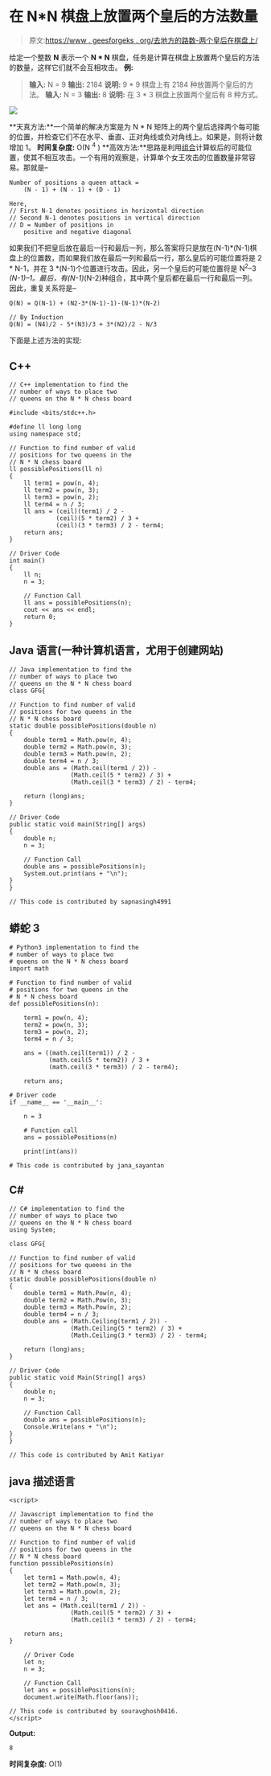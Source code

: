 # 在 N*N 棋盘上放置两个皇后的方法数量

> 原文:[https://www . geesforgeks . org/去地方的路数-两个皇后在棋盘上/](https://www.geeksforgeeks.org/number-of-ways-to-place-two-queens-on-a-nn-chess-board/)

给定一个整数 **N** 表示一个 **N * N** 棋盘，任务是计算在棋盘上放置两个皇后的方法的数量，这样它们就不会互相攻击。
**例:**

> **输入:** N = 9
> **输出:** 2184
> **说明:**
> 9 * 9 棋盘上有 2184 种放置两个皇后的方法。
> **输入:** N = 3
> **输出:** 8
> **说明:**
> 在 3 * 3 棋盘上放置两个皇后有 8 种方式。

![](img/841c4f9d6a6b0ef7d363f12bc6bfd065.png)

**天真方法:**一个简单的解决方案是为 N * N 矩阵上的两个皇后选择两个每可能的位置，并检查它们不在水平、垂直、正对角线或负对角线上。如果是，则将计数增加 1。
**时间复杂度:** O(N <sup>4</sup> )
**高效方法:**思路是利用[组合](https://www.geeksforgeeks.org/permutation-and-combination/)计算蚁后的可能位置，使其不相互攻击。一个有用的观察是，计算单个女王攻击的位置数量非常容易。那就是–

```
Number of positions a queen attack = 
    (N - 1) + (N - 1) + (D - 1)

Here, 
// First N-1 denotes positions in horizontal direction
// Second N-1 denotes positions in vertical direction
// D = Number of positions in 
    positive and negative diagonal
```

如果我们不把皇后放在最后一行和最后一列，那么答案将只是放在(N-1)*(N-1)棋盘上的位置数，而如果我们放在最后一列和最后一行，那么皇后的可能位置将是 2 * N-1，并在 3 *(N-1)个位置进行攻击。因此，另一个皇后的可能位置将是 N<sup>2</sup>–3 *(N-1)–1。最后，有(N-1)*(N-2)种组合，其中两个皇后都在最后一行和最后一列。因此，重复关系将是–

```
Q(N) = Q(N-1) + (N2-3*(N-1)-1)-(N-1)*(N-2)

// By Induction
Q(N) = (N4)/2 - 5*(N3)/3 + 3*(N2)/2 - N/3
```

下面是上述方法的实现:

## C++

```
// C++ implementation to find the
// number of ways to place two
// queens on the N * N chess board

#include <bits/stdc++.h>

#define ll long long
using namespace std;

// Function to find number of valid
// positions for two queens in the
// N * N chess board
ll possiblePositions(ll n)
{
    ll term1 = pow(n, 4);
    ll term2 = pow(n, 3);
    ll term3 = pow(n, 2);
    ll term4 = n / 3;
    ll ans = (ceil)(term1) / 2 -
             (ceil)(5 * term2) / 3 +
             (ceil)(3 * term3) / 2 - term4;
    return ans;
}

// Driver Code
int main()
{
    ll n;
    n = 3;

    // Function Call
    ll ans = possiblePositions(n);
    cout << ans << endl;
    return 0;
}
```

## Java 语言(一种计算机语言，尤用于创建网站)

```
// Java implementation to find the
// number of ways to place two
// queens on the N * N chess board
class GFG{

// Function to find number of valid
// positions for two queens in the
// N * N chess board
static double possiblePositions(double n)
{
    double term1 = Math.pow(n, 4);
    double term2 = Math.pow(n, 3);
    double term3 = Math.pow(n, 2);
    double term4 = n / 3;
    double ans = (Math.ceil(term1 / 2)) -
                 (Math.ceil(5 * term2) / 3) +
                 (Math.ceil(3 * term3) / 2) - term4;

    return (long)ans;
}

// Driver Code
public static void main(String[] args)
{
    double n;
    n = 3;

    // Function Call
    double ans = possiblePositions(n);
    System.out.print(ans + "\n");
}
}

// This code is contributed by sapnasingh4991
```

## 蟒蛇 3

```
# Python3 implementation to find the
# number of ways to place two
# queens on the N * N chess board
import math

# Function to find number of valid
# positions for two queens in the
# N * N chess board
def possiblePositions(n):

    term1 = pow(n, 4);
    term2 = pow(n, 3);
    term3 = pow(n, 2);
    term4 = n / 3;

    ans = ((math.ceil(term1)) / 2 -
           (math.ceil(5 * term2)) / 3 +
           (math.ceil(3 * term3)) / 2 - term4);

    return ans;

# Driver code
if __name__ == '__main__':

    n = 3

    # Function call
    ans = possiblePositions(n)

    print(int(ans))

# This code is contributed by jana_sayantan
```

## C#

```
// C# implementation to find the
// number of ways to place two
// queens on the N * N chess board
using System;

class GFG{

// Function to find number of valid
// positions for two queens in the
// N * N chess board
static double possiblePositions(double n)
{
    double term1 = Math.Pow(n, 4);
    double term2 = Math.Pow(n, 3);
    double term3 = Math.Pow(n, 2);
    double term4 = n / 3;
    double ans = (Math.Ceiling(term1 / 2)) -
                 (Math.Ceiling(5 * term2) / 3) +
                 (Math.Ceiling(3 * term3) / 2) - term4;

    return (long)ans;
}

// Driver Code
public static void Main(String[] args)
{
    double n;
    n = 3;

    // Function Call
    double ans = possiblePositions(n);
    Console.Write(ans + "\n");
}
}

// This code is contributed by Amit Katiyar
```

## java 描述语言

```
<script>

// Javascript implementation to find the
// number of ways to place two
// queens on the N * N chess board

// Function to find number of valid
// positions for two queens in the
// N * N chess board
function possiblePositions(n)
{
    let term1 = Math.pow(n, 4);
    let term2 = Math.pow(n, 3);
    let term3 = Math.pow(n, 2);
    let term4 = n / 3;
    let ans = (Math.ceil(term1 / 2)) -
                 (Math.ceil(5 * term2) / 3) +
                 (Math.ceil(3 * term3) / 2) - term4;

    return ans;
}

    // Driver Code
    let n;
    n = 3;

    // Function Call
    let ans = possiblePositions(n);
    document.write(Math.floor(ans));

// This code is contributed by souravghosh0416.
</script>
```

**Output:** 

```
8
```

**时间复杂度:** O(1)